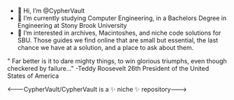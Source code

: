 - 👋 Hi, I’m @CypherVault
- 🌱 I’m currently studying Computer Engineering, in a Bachelors Degree in Engineering at Stony Brook University
- 👀 I’m interested in archives, Macintoshes, and niche code solutions for SBU. Those guides we find online that are small but essential, the last chance we have at a solution, and a place to ask about them. 

" Far better is it to dare mighty things, to win glorious triumphs, even though checkered by failure..."
-Teddy Roosevelt
26th President of the United States of America


<---CypherVault/CypherVault is a ✨ niche ✨ repository--->
